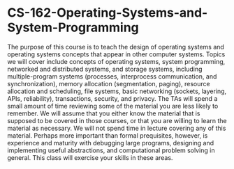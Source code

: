 # CS-162-Operating-Systems-and-System-Programming
The purpose of this course is to teach the design of operating systems and operating systems concepts that appear in other computer systems. Topics we will cover include concepts of operating systems, system programming, networked and distributed systems, and storage systems, including multiple-program systems (processes, interprocess communication, and synchronization), memory allocation (segmentation, paging), resource allocation and scheduling, file systems, basic networking (sockets, layering, APIs, reliability), transactions, security, and privacy. The TAs will spend a small amount of time reviewing some of the material you are less likely to remember. We will assume that you either know the material that is supposed to be covered in those courses, or that you are willing to learn the material as necessary. We will not spend time in lecture covering any of this material. Perhaps more important than formal prequisites, however, is experience and maturity with debugging large programs, designing and implementing useful abstractions, and computational problem solving in general. This class will exercise your skills in these areas.

